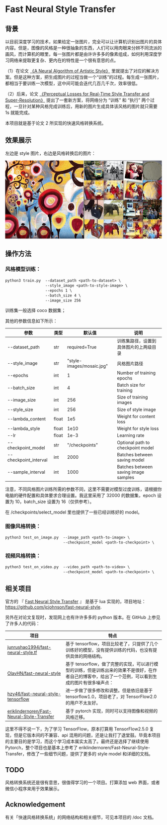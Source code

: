 # Fast Neural Style Transfer

## 背景

以目前深度学习的技术，如果给定一张图片，完全可以让计算机识别出图片的具体内容。但是，图像的风格是一种很抽象的东西，人们可以用肉眼来分辨不同流派的画风，而计算机的眼里，每一张图片都是由许许多多的像素组成，如何利用深度学习网络来提取更复杂、更内在的特性是一个很有意思的点。

（1）在论文 [《A Neural Algorithm of Artistic Style》](https://arxiv.org/abs/1508.06576) 里就提出了对应的解决方案。但是这种方案，把生成图片的过程当做一个“训练”的过程。每生成一张图片，都相当于要训练一次模型，这中间可能会迭代几百几千次，效率很低。

（2）后来，论文 [《Perceptual Losses for Real-Time Style Transfer and Super-Resolution》](https://arxiv.org/abs/1603.08155) 提出了一套新方案，将网络分为 “训练” 和 “执行” 两个过程，一旦针对某种风格完成训练后，用新的图片生成具体该风格的图片就只需要 1s 就能完成。

本项目就是基于论文 2 所实现的快速风格转换系统。

## 效果展示

左边是 style 图片，右边是风格转换后的图片：

<p align="center">
    <img src="doc/img/transform_show.jpg" width="900"\>
</p>

## 操作方法

### 风格模型训练：

```
python3 train.py  --dataset_path <path-to-dataset> \
                  --style_image <path-to-style-image> \
                  --epochs 1 \
                  --batch_size 4 \
                  --image_size 256
```
训练集一般选择 coco 数据集；

其他的参数信息如下所示：

|参数|类型|默认值|说明|
|---|---|---|---|
|--dataset_path|str|required=True|训练集路径，设置到具体图片的上两级目录|
|--style_image|str|"style-images/mosaic.jpg"|风格图片路径|
|--epochs|int|1|Number of training epochs|
|--batch_size|int|4|Batch size for training|
|--image_size|int|256|Size of training images|
|--style_size|int|256|Size of style image|
|--lambda_content|float|1e5|Weight for content loss|
|--lambda_style|float|1e10|Weight for style loss|
|--lr|float|1e-3|Learning rate|
|--checkpoint_model|str|"/checkpoints"|Optional path to checkpoint model|
|--checkpoint_interval|int|2000|Batches between saving model|
|--sample_interval|int|1000|Batches between saving image samples|

注意，不同风格图片训练所需的参数不同，这里不需要对模型过度训练，请根据你电脑的硬件配置和具体要求合理设置。我这里采用了 32000 的数据集，epoch 设置为 10，batch_size 设置为 16（仅供参考）。

在 /checkpoints/select_model 里也提供了一些已经训练好的 model。

### 图像风格转换：

```
python3 test_on_image.py  --image_path <path-to-image> \
                          --checkpoint_model <path-to-checkpoint> \
```

### 视频风格转换：

```
python3 test_on_video.py  --video_path <path-to-video> \
                          --checkpoint_model <path-to-checkpoint> \
```

## 相关项目

官方的 『 [Fast Neural Style Transfer](https://cs.stanford.edu/people/jcjohns/eccv16/) 』 是基于 lua 实现的，项目地址：https://github.com/jcjohnson/fast-neural-style.

另外在对论文复现时，发现网上也有许许多多的 python 版本。在 GitHub 上参见了许多人的代码：

|项目|特点|
|---|---|
|[junrushao1994/fast-neural-style.tf](https://github.com/junrushao1994/fast-neural-style.tf)|基于 tensorflow，项目比较老了，只提供了几个训练好的模型，没有提供训练的代码，也没有提供具体的网络结构。|
|[OlavHN/fast-neural-style](https://github.com/OlavHN/fast-neural-style)|基于 tensorflow，做了完整的实现，可以进行模型的训练，但是训练出来的效果不是很好，在作者自己的博客中，给出了一个范例，可以看到生成的图片有很多噪声点：|
|[hzy46/fast-neural-style-tensorflow](https://github.com/hzy46/fast-neural-style-tensorflow)|进一步做了很多修改和调整。但是依旧是基于 tensorflow1.0，项目老了，对 TensorFlow2.0 的用户不太友好。|
|[eriklindernoren/Fast-Neural-Style-Transfer](https://github.com/eriklindernoren/Fast-Neural-Style-Transfer)|基于 pytorch 实现，同时可以支持图像和视频的风格迁移。|

这里不得不说一下，为了学习 TensorFlow，原本打算用 TensorFlow2.5.0 复现，但是它版本间的不兼容、api 混用的问题，还是让我打了退堂鼓。毕竟本项目的主要目的是学习，而这个学习成本属实太高了。最终还是选择了继续使用 Pytorch，整个项目也是基本上参考了 eriklindernoren/Fast-Neural-Style-Transfer，修改了一些细节问题，提供了更多的 style model 和详细的文档。

## TODO

风格转换系统还是很有意思，很值得学习的一个项目。打算添加 web 界面，或者微信小程序来用于效果展示。

## Acknowledgement

有关「快速风格转换系统」的网络结构和相关细节，可见本项目的 /doc 文档。
